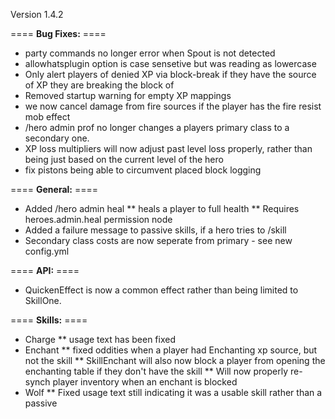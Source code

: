 Version 1.4.2

==== **Bug Fixes:** ====

* party commands no longer error when Spout is not detected
* allowhatsplugin option is case sensetive but was reading as lowercase
* Only alert players of denied XP via block-break if they have the source of XP they are breaking the block of
* Removed startup warning for empty XP mappings
* we now cancel damage from fire sources if the player has the fire resist mob effect
* /hero admin prof no longer changes a players primary class to a secondary one.
* XP loss multipliers will now adjust past level loss properly, rather than being just based on the current level of the hero
* fix pistons being able to circumvent placed block logging

==== **General:** ====

* Added /hero admin heal <playername>
** heals a player to full health
** Requires heroes.admin.heal permission node
* Added a failure message to passive skills, if a hero tries to /skill <passiveskill>
* Secondary class costs are now seperate from primary - see new config.yml

==== **API:** ====

* QuickenEffect is now a common effect rather than being limited to SkillOne.

==== **Skills:** ====

* Charge
** usage text has been fixed
* Enchant
** fixed oddities when a player had Enchanting xp source, but not the skill
** SkillEnchant will also now block a player from opening the enchanting table if they don't have the skill
** Will now properly re-synch player inventory when an enchant is blocked
* Wolf
** Fixed usage text still indicating it was a usable skill rather than a passive